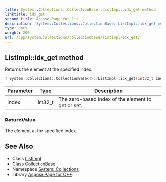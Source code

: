 ```yaml
---
title: System::Collections::CollectionBase::ListImpl::idx_get method
linktitle: idx_get
second_title: Aspose.Page for C++
description: 'System::Collections::CollectionBase::ListImpl::idx_get method. Returns the element at the specified index in C++.'
type: docs
weight: 200
url: /cpp/system.collections/collectionbase/listimpl/idx_get/
---
```

## ListImpl::idx_get method


Returns the element at the specified index.

```cpp
T System::Collections::CollectionBase<T>::ListImpl::idx_get(int32_t index)
```


| Parameter | Type | Description |
| --- | --- | --- |
| index | int32_t | The zero-based index of the element to get or set. |

### ReturnValue

The element at the specified index.

## See Also

* Class [ListImpl](../)
* Class [CollectionBase](../../)
* Namespace [System::Collections](../../../)
* Library [Aspose.Page for C++](../../../../)
